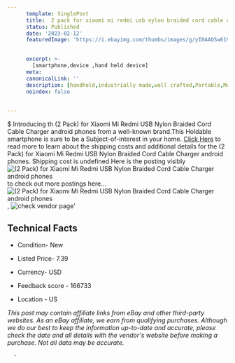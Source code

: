 ```yaml
---
      template: SinglePost
      title:  2 pack for xiaomi mi redmi usb nylon braided cord cable charger android phones
      status: Published
      date: '2023-02-12'
      featuredImage: 'https://i.ebayimg.com/thumbs/images/g/yI0AAOSw61Va1gpA/s-l225.jpg'
       

      excerpt: >-
        [smartphone,device ,hand held device]
      meta:
      canonicalLink: ''
      description: [handheld,industrially made,well crafted,Portable,Mobile,Compact,Convenient,Lightweight,Maneuverable,Man-portable,Miniature,Carriable,Hand-held,Light,Holdable,Transportable,Mobile device,Pocket-sized,On-the-go,Wireless,Cordless,Compact size,Convenient size, smartphone,device ,hand held device]
      noindex: false
      

---
```

$
      Introducing th (2 Pack) for Xiaomi Mi Redmi USB Nylon Braided Cord Cable Charger android phones from a well-known brand.This Holdable smartphone is sure to be a Subject-of-interest in your home. [Click Here](https://www.ebay.com/itm/144182600669?hash=item2191f3e3dd%3Ag%3AyI0AAOSw61Va1gpA&mkevt=1&mkcid=1&mkrid=711-53200-19255-0&campid=%253CePNCampaignId%253E&customid=%253CreferenceId%253E&toolid=10049) to read more to learn about the shipping costs and additional details for the (2 Pack) for Xiaomi Mi Redmi USB Nylon Braided Cord Cable Charger android phones. Shipping cost is undefined.Here is the posting visibly ![(2 Pack) for Xiaomi Mi Redmi USB Nylon Braided Cord Cable Charger android phones](https://i.ebayimg.com/thumbs/images/g/yI0AAOSw61Va1gpA/s-l225.jpg) to check out more postings here... ![(2 Pack) for Xiaomi Mi Redmi USB Nylon Braided Cord Cable Charger android phones](https://i.ebayimg.com/images/g/yI0AAOSw61Va1gpA/s-l1600.jpg), ![check vendor page](https://origin-galleryplus.ebayimg.com/ws/web/144182600669_2_0_1/225x225.jpg,https://origin-galleryplus.ebayimg.com/ws/web/144182600669_3_0_1/225x225.jpg,https://origin-galleryplus.ebayimg.com/ws/web/144182600669_4_0_1/225x225.jpg,https://origin-galleryplus.ebayimg.com/ws/web/144182600669_5_0_1/225x225.jpg,https://origin-galleryplus.ebayimg.com/ws/web/144182600669_6_0_1/225x225.jpg,https://origin-galleryplus.ebayimg.com/ws/web/144182600669_7_0_1/225x225.jpg,https://origin-galleryplus.ebayimg.com/ws/web/144182600669_8_0_1/225x225.jpg,https://origin-galleryplus.ebayimg.com/ws/web/144182600669_9_0_1/225x225.jpg)'

      

 ## Technical Facts 



     
      

 - Condition- New 


      

 - Listed Price- 7.39 


      

 - Currency- USD 


      

 - Feedback score - 166733 


      

 - Location - US 


      
      

 *_This post may contain affiliate links from eBay and other third-party websites. As an eBay affiliate, we earn from qualifying purchases. Although we do our best to keep the information up-to-date and accurate, please check the date and all details with the vendor's website before making a purchase. Not all data may be accurate._*




      -
